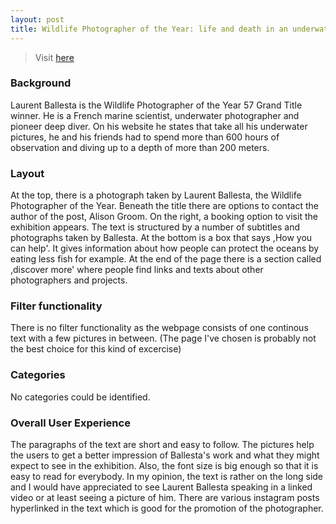 ```yaml
---
layout: post
title: Wildlife Photographer of the Year: life and death in an underwater world
---
```


> Visit [here](https://www.nhm.ac.uk/discover/wildlife-photographer-of-the-year-life-and-death-underwater.html)

### Background
Laurent Ballesta is the Wildlife Photographer of the Year 57 Grand Title winner. He is a French marine scientist, underwater photographer and pioneer deep diver.
On his website he states that take all his underwater pictures, he and his friends had to spend more than 600 hours of observation and diving up to a depth of more than 200 meters.

### Layout
At the top, there is a photograph taken by Laurent Ballesta, the Wildlife Photographer of the Year. Beneath the title there are options to contact the author of the post, Alison Groom. On the right, a booking option to visit the exhibition appears. The text is structured by a number of subtitles and photographs taken by Ballesta. At the bottom is a box that says ,How you can help'. It gives information about how people can protect the oceans by eating less fish for example. At the end of the page there is a section called ,discover more' where people find links and texts about other photographers and projects.

### Filter functionality
There is no filter functionality as the webpage consists of one continous text with a few pictures in between. (The page I've chosen is probably not the best choice for this kind of excercise)

### Categories
No categories could be identified.

### Overall User Experience
The paragraphs of the text are short and easy to follow. The pictures help the users to get a better impression of Ballesta's work and what they might expect to see in the exhibition. Also, the font size is big enough so that it is easy to read for everybody. In my opinion, the text is rather on the long side and I would have appreciated to see Laurent Ballesta speaking in a linked video or at least seeing a picture of him. There are various instagram posts hyperlinked in the text which is good for the promotion of the photographer.

[^1]: [https://www.blancpain-ocean-commitment.com/photographers/laurent-ballesta)

